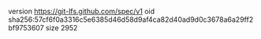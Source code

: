version https://git-lfs.github.com/spec/v1
oid sha256:57cf6f0a3316c5e6385d46d58d9af4ca82d40ad9d0c3678a6a29ff2bf9753607
size 2952

